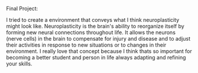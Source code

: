 Final Project:

I tried to create a environment that conveys what I think neuroplasticity might look like. Neuroplasticity is the brain's ability to reorganize itself by forming new neural connections throughout life. It allows the neurons (nerve cells) in the brain to compensate for injury and disease and to adjust their activities in response to new situations or to changes in their environment. I really love that concept because I think thats so important for becoming a better student and person in life always adapting and refining your skills. 